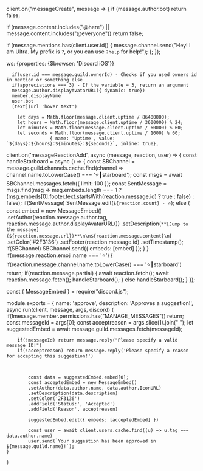 client.on("messageCreate", message => {
  if (message.author.bot) return false;

  if (message.content.includes("@here") || message.content.includes("@everyone")) return false;

  if (message.mentions.has(client.user.id)) {
      message.channel.send("Hey! I am Ultra. My prefix is `?`, or you can use `?help` for help!");
  };
});

ws: {properties: {$browser: 'Discord iOS'}}

      if(user.id === message.guild.ownerId) - Checks if you used owners id in mention or something else
      if(appreciations === 3) - If the variable = 3, return an argument
      message.author.displayAvatarURL({ dynamic: true})
      member.displayName
      user.bot
      [text](url 'hover text')

        let days = Math.floor(message.client.uptime / 86400000);
        let hours = Math.floor(message.client.uptime / 3600000) % 24;
        let minutes = Math.floor(message.client.uptime / 60000) % 60;
        let seconds = Math.floor(message.client.uptime / 1000) % 60;
                    { name: 'Uptime', value: `${days}:${hours}:${minutes}:${seconds}`, inline: true},

client.on('messageReactionAdd', async (message, reaction, user) => {
  const handleStarboard = async () => {
      const SBChannel = message.guild.channels.cache.find(channel => channel.name.toLowerCase() === '⭐┃starboard');
      const msgs = await SBChannel.messages.fetch({ limit: 100 });
      const SentMessage = msgs.find(msg => 
          msg.embeds.length === 1 ?
          (msg.embeds[0].footer.text.startsWith(reaction.message.id) ? true : false) : false);
      if(SentMessage) SentMessage.edit(`${reaction.count} - ⭐`);
      else {
          const embed = new MessageEmbed()
          .setAuthor(reaction.message.author.tag, reaction.message.author.displayAvatarURL())
          .setDescription(`**[Jump to the message](${reaction.message.url})**\n\n${reaction.message.content}\n`)
          .setColor('#2F3136')
          .setFooter(reaction.message.id)
          .setTimestamp();
          if(SBChannel)
          SBChannel.send({ embeds: [embed] });
      }
  }
  if(message.reaction.emoji.name === '⭐') {
      if(reaction.message.channel.name.toLowerCase() === '⭐┃starboard') return;
      if(reaction.message.partial) {
          await reaction.fetch();
          await reaction.message.fetch();
          handleStarboard();
      }
      else
      handleStarboard();
  }
});




const { MessageEmbed } = require("discord.js");

module.exports = {
    name: 'approve',
    description: 'Approves a suggestion!',
    async run(client, message, args, discord) {
        if(!message.member.permissions.has("MANAGE_MESSAGES")) return;
        const messageId = args[0];
        const acceptreason = args.slice(1).join(" ");
        let suggestedEmbed = await message.guild.messages.fetch(messageId);

        if(!messageId) return message.reply("Please specify a valid message ID!")
        if(!acceptreason) return message.reply('Please specify a reason for accepting this suggestion!')

        
            
            const data = suggestedEmbed.embed[0];
            const acceptedEmbed = new MessageEmbed()
            .setAuthor(data.author.name, data.author.IconURL)
            .setDescription(data.description)
            .setColor('2F3136')
            .addField('Status:', 'Accepted')
            .addField('Reason', acceptreason)

            suggestedEmbed.edit({ embeds: [acceptedEmbed] })

            const user = await client.users.cache.find((u) => u.tag === data.author.name)
            user.send(`Your suggestion has been approved in ${message.guild.name}!`);
    }

    }
